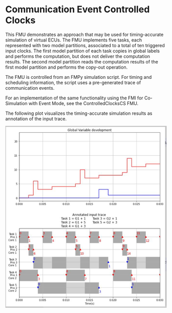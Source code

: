# Communication Event Controlled Clocks
This FMU demonstrates an approach that may be used for timing-accurate simulation of virtual ECUs.
The FMU implements five tasks, each represented with two model partitions, associated to a total of ten triggered input clocks.
The first model partition of each task copies in global labels and performs the computation, but does not deliver the computation results.
The second model partition reads the computation results of the first model partition and performs the copy-out operation.

The FMU is controlled from an FMPy simulation script.
For timing and scheduling information, the script uses a pre-generated trace of communication events.

For an implementation of the same functionality using the FMI for Co-Simulation with Event Mode, see the ControlledClocksCS FMU.

The following plot visualizes the timing-accurate simulation results as annotation of the input trace.

![alt text](result.png "Reference Output")
